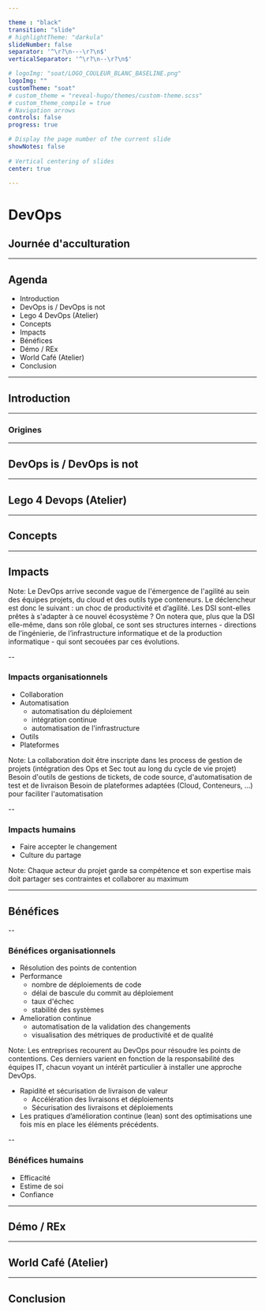 ```yaml
---

theme : "black"
transition: "slide"
# highlightTheme: "darkula"
slideNumber: false
separator: '^\r?\n---\r?\n$'
verticalSeparator: '^\r?\n--\r?\n$'

# logoImg: "soat/LOGO_COULEUR_BLANC_BASELINE.png"
logoImg: ""
customTheme: "soat"
# custom_theme = "reveal-hugo/themes/custom-theme.scss"
# custom_theme_compile = true
# Navigation arrows
controls: false
progress: true

# Display the page number of the current slide
showNotes: false
    
# Vertical centering of slides
center: true

---
```


<!-- .slide: class="title" -->
<!-- .slide: data-state="title-page"-->

# DevOps

## Journée d'acculturation

---

<!-- .slide: class="title" -->
<!-- .slide: data-state="title-page"-->

## Agenda

* Introduction
* DevOps is / DevOps is not
* Lego 4 DevOps (Atelier)
* Concepts
* Impacts
* Bénéfices
* Démo / REx
* World Café (Atelier)
* Conclusion

---

<!-- .slide: data-state="chapter-page"-->

## Introduction

---

### Origines

---

<!-- .slide: data-state="chapter-page"-->

## DevOps is / DevOps is not

---

<!-- .slide: data-state="chapter-page"-->

## Lego 4 Devops (Atelier)

---

<!-- .slide: data-state="chapter-page"-->

## Concepts

---

<!-- .slide: data-state="chapter-page"-->

## Impacts

Note:
Le DevOps arrive seconde vague de l'émergence de l'agilité au sein des équipes projets, du cloud et des outils type conteneurs.
Le déclencheur est donc le suivant : un choc de productivité et d’agilité.
Les DSI sont-elles prêtes à s'adapter à ce nouvel écosystème ?
On notera que, plus que la DSI elle-même, dans son rôle global, ce sont ses structures internes - directions de l’ingénierie, de l’infrastructure informatique et de la production informatique - qui sont secouées par ces évolutions.

--

### Impacts organisationnels

* Collaboration
* Automatisation
  * automatisation du déploiement
  * intégration continue
  * automatisation de l'infrastructure
* Outils
* Plateformes

Note:
La collaboration doit être inscripte dans les process de gestion de projets (intégration des Ops et Sec tout au long du cycle de vie projet)
Besoin d'outils de gestions de tickets, de code source, d'automatisation de test et de livraison
Besoin de plateformes adaptées (Cloud, Conteneurs, ...) pour faciliter l'automatisation

--

### Impacts humains

* Faire accepter le changement
* Culture du partage

Note:
Chaque acteur du projet garde sa compétence et son expertise mais doit partager ses contraintes et collaborer au maximum

---

<!-- .slide: data-state="chapter-page"-->

## Bénéfices

--

### Bénéfices organisationnels

* Résolution des points de contention
* Performance
  * nombre de déploiements de code
  * délai de bascule du commit au déploiement
  * taux d'échec
  * stabilité des systèmes
* Amelioration continue
  * automatisation de la validation des changements
  * visualisation des métriques de productivité et de qualité

Note:
Les entreprises recourent au DevOps pour résoudre les points de contentions. Ces derniers varient en fonction de la responsabilité des équipes IT, chacun voyant un intérêt particulier à installer une approche DevOps.

* Rapidité et sécurisation de livraison de valeur
  * Accélération des livraisons et déploiements
  * Sécurisation des livraisons et déploiements
* Les pratiques d’amélioration continue (lean) sont des optimisations une fois mis en place les éléments précédents.

--

### Bénéfices humains

* Efficacité
* Estime de soi
* Confiance

---

<!-- .slide: data-state="chapter-page"-->

## Démo / REx

---

<!-- .slide: data-state="chapter-page"-->

## World Café (Atelier)

---

<!-- .slide: data-state="chapter-page"-->

## Conclusion
